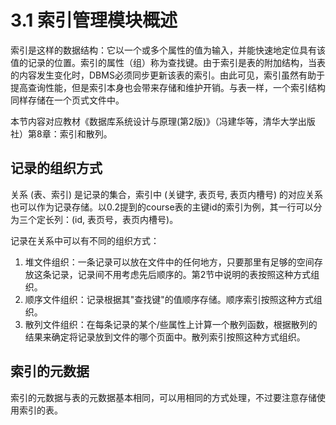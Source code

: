 # 3.1 索引管理模块概述
索引是这样的数据结构：它以一个或多个属性的值为输入，并能快速地定位具有该值的记录的位置。索引的属性（组）称为查找键。由于索引是表的附加结构，当表的内容发生变化时，DBMS必须同步更新该表的索引。由此可见，索引虽然有助于提高查询性能，但是索引本身也会带来存储和维护开销。与表一样，一个索引结构同样存储在一个页式文件中。

本节内容对应教材《数据库系统设计与原理(第2版)》（冯建华等，清华大学出版社）第8章：索引和散列。

## 记录的组织方式
关系 (表、索引) 是记录的集合，索引中 (关键字, 表页号, 表页内槽号) 的对应关系也可以作为记录存储。以0.2提到的course表的主键id的索引为例，其一行可以分为三个定长列：(id, 表页号，表页内槽号)。

记录在关系中可以有不同的组织方式：
1. 堆文件组织：一条记录可以放在文件中的任何地方，只要那里有足够的空间存放这条记录，记录间不用考虑先后顺序的。第2节中说明的表按照这种方式组织。
2. 顺序文件组织：记录根据其"查找键"的值顺序存储。顺序索引按照这种方式组织。
3. 散列文件组织：在每条记录的某个/些属性上计算一个散列函数，根据散列的结果来确定将记录放到文件的哪个页面中。散列索引按照这种方式组织。

## 索引的元数据
索引的元数据与表的元数据基本相同，可以用相同的方式处理，不过要注意存储使用索引的表。

